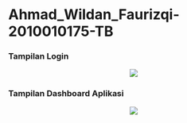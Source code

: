 # Ahmad_Wildan_Faurizqi-2010010175-TB
### Tampilan Login
<p align="center">
    <img src="https://user-images.githubusercontent.com/90718856/211755451-7df1b8a0-4118-4835-b404-3e7ebce39c9d.png"/>
</p>

### Tampilan Dashboard Aplikasi
<p align="center">
    <img src="https://user-images.githubusercontent.com/90718856/211755807-eb695205-5ee9-41e7-a6f6-ef2e2ed9d80f.png"/>
</p>

